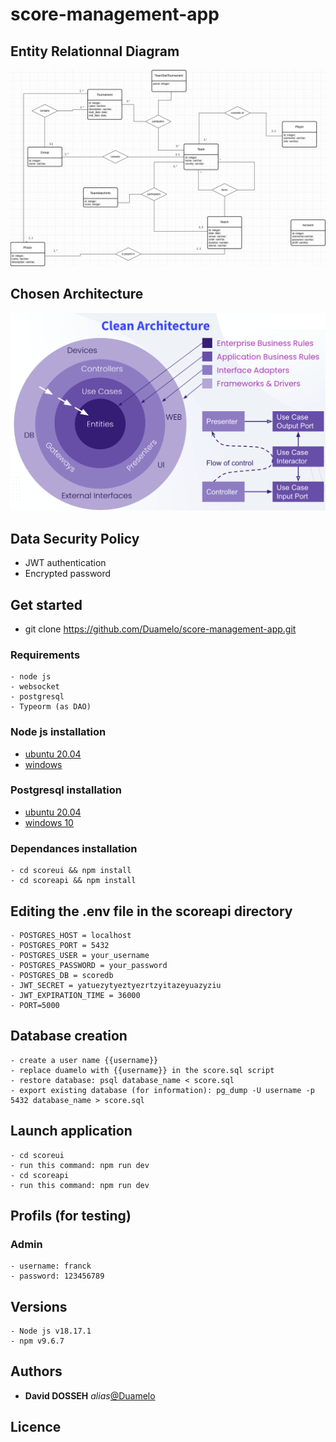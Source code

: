 # score-management-app

## Entity Relationnal Diagram

![ERD](score_mng_app_model.png)

## Chosen Architecture

![ERD](clean_architecture.png)

## Data Security Policy
 - JWT authentication
 - Encrypted password 

## Get started

 - git clone https://github.com/Duamelo/score-management-app.git


 ### Requirements

    - node js
    - websocket
    - postgresql
    - Typeorm (as DAO)


### Node js installation
  - [ubuntu 20.04](https://www.digitalocean.com/community/tutorials/how-to-install-node-js-on-ubuntu-20-04-fr)
  - [windows](https://nodejs.org/en/download/)

### Postgresql installation

  - [ubuntu 20.04](https://www.digitalocean.com/community/tutorials/how-to-install-postgresql-on-ubuntu-20-04-quickstart)
  - [windows 10](https://www.veremes.com/installation-postgresql-windows)

### Dependances installation

    - cd scoreui && npm install
    - cd scoreapi && npm install

## Editing the .env file in the scoreapi directory
    - POSTGRES_HOST = localhost
    - POSTGRES_PORT = 5432
    - POSTGRES_USER = your_username
    - POSTGRES_PASSWORD = your_password
    - POSTGRES_DB = scoredb
    - JWT_SECRET = yatuezytyeztyezrtzyitazeyuazyziu
    - JWT_EXPIRATION_TIME = 36000
    - PORT=5000


## Database creation

    - create a user name {{username}}
    - replace duamelo with {{username}} in the score.sql script
    - restore database: psql database_name < score.sql
    - export existing database (for information): pg_dump -U username -p 5432 database_name > score.sql


## Launch application

    - cd scoreui 
    - run this command: npm run dev
    - cd scoreapi
    - run this command: npm run dev

## Profils (for testing)

### Admin
    - username: franck
    - password: 123456789

## Versions
    - Node js v18.17.1
    - npm v9.6.7

## Authors

* **David DOSSEH** _alias_[@Duamelo](https://github.com/Duamelo)

## Licence
